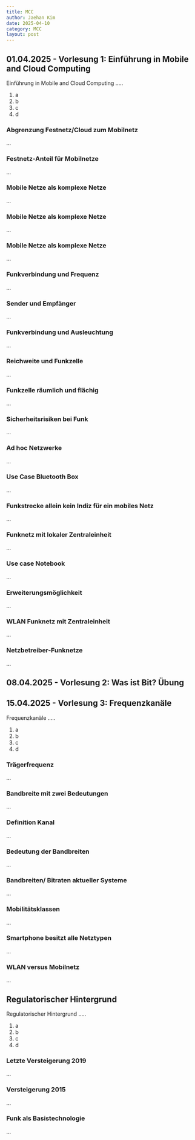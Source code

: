 ```yaml
---
title: MCC
author: Jaehan Kim
date: 2025-04-10
category: MCC
layout: post
---
```


01.04.2025 - Vorlesung 1: Einführung in Mobile and Cloud Computing
-------------
Einführung in Mobile and Cloud Computing .....

1. a
2. b
3. c
4. d

### Abgrenzung Festnetz/Cloud zum Mobilnetz

...

### Festnetz-Anteil für Mobilnetze

...

### Mobile Netze als komplexe Netze

...

### Mobile Netze als komplexe Netze

...

### Mobile Netze als komplexe Netze

...

### Funkverbindung und Frequenz

...

### Sender und Empfänger

...

### Funkverbindung und Ausleuchtung

...

### Reichweite und Funkzelle

...

### Funkzelle räumlich und flächig

...

### Sicherheitsrisiken bei Funk

...

### Ad hoc Netzwerke

...

### Use Case Bluetooth Box

...

### Funkstrecke allein kein Indiz für ein mobiles Netz

...

### Funknetz mit lokaler Zentraleinheit

...

### Use case Notebook

...

### Erweiterungsmöglichkeit

...

### WLAN Funknetz mit Zentraleinheit

...

### Netzbetreiber-Funknetze

...

08.04.2025 - Vorlesung 2: Was ist Bit? Übung
-------------



15.04.2025 - Vorlesung 3: Frequenzkanäle
-------------

Frequenzkanäle .....

1. a
2. b
3. c
4. d

### Trägerfrequenz

...


### Bandbreite mit zwei Bedeutungen

...


### Definition Kanal

...


### Bedeutung der Bandbreiten

...


### Bandbreiten/ Bitraten aktueller Systeme

...


### Mobilitätsklassen

...


### Smartphone besitzt alle Netztypen

...


### WLAN versus Mobilnetz

...


Regulatorischer Hintergrund
-------------

Regulatorischer Hintergrund .....

1. a
2. b
3. c
4. d

### Letzte Versteigerung 2019

...


### Versteigerung 2015

...


### Funk als Basistechnologie

...


